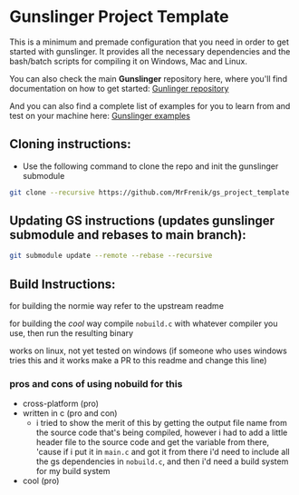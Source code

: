 # Gunslinger Project Template

This is a minimum and premade configuration that you need in order to get started with gunslinger. It provides all the necessary dependencies and the bash/batch scripts for compiling it on Windows, Mac and Linux.

You can also check the main **Gunslinger** repository here, where you'll find documentation on how to get started:
[Gunlinger repository](https://github.com/MrFrenik/gunslinger)
 
And you can also find a complete list of examples for you to learn from and test on your machine here: 
[Gunslinger examples](https://github.com/MrFrenik/gs_examples)

## Cloning instructions: 
- Use the following command to clone the repo and init the gunslinger submodule
```bash
git clone --recursive https://github.com/MrFrenik/gs_project_template
```

## Updating GS instructions (updates gunslinger submodule and rebases to main branch): 
```bash
git submodule update --remote --rebase --recursive
```

## Build Instructions:

for building the normie way refer to the upstream readme

for building the _cool_ way compile `nobuild.c` with whatever compiler you use, then run the resulting binary

works on linux, not yet tested on windows (if someone who uses windows tries this and it works make a PR to this readme and change this line)

### pros and cons of using nobuild for this
- cross-platform (pro)
- written in c (pro and con)
  - i tried to show the merit of this by getting the output file name from the source code that's being compiled, however i had to add a little header file to the source code and get the variable from there, 'cause if i put it in `main.c` and got it from there i'd need to include all the gs dependencies in `nobuild.c`, and then i'd need a build system for my build system
- cool (pro)
